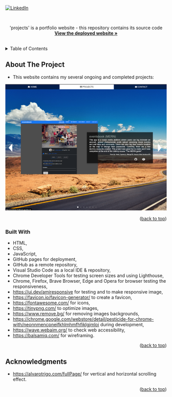 
<a name="readme-top"></a>

[![LinkedIn][linkedin-shield]][linkedin-url]



<!-- PROJECT LOGO -->
<br />
<div align="center">


  <p>
    'projects' is a portfolio website - this repository contains its source code
       <br />
    <a href="https://spatulatom.github.io/projects/"><strong>View the deployed website »</strong></a>
    <br />
    <br />
   
  </p>
</div>



<!-- TABLE OF CONTENTS -->
<details>
  <summary>Table of Contents</summary>
  <ol>
    <li><a href="#about-the-project">About The Project</a></li>
    <li><a href="#built-with">Built With</a></li>
    <li><a href="#acknowledgments">Acknowledgments</a></li>
  </ol>
</details>



<!-- ABOUT THE PROJECT -->
## About The Project

* This website contains my several ongoing and completed projects:


![Product Name Screen Shot](imgs/projects.png)


<p align="right">(<a href="#readme-top">back to top</a>)</p>



### Built With

* HTML,
* CSS,
* JavaScript,
* GitHub pages for deployment,
* GitHub as a remote repository,
* Visual Studio Code as a local IDE & repository,
* Chrome Developer Tools for testing screen sizes and using Lighthouse,
* Chrome, Firefox, Brave Browser, Edge and Opera for browser testing the responsiveness,
* https://ui.dev/amiresponsive for testing and to make responsive image,
* https://favicon.io/favicon-generator/ to create a favicon,
* https://fontawesome.com/ for icons,
* https://tinypng.com/ to optimize images,
* https://www.remove.bg/ for removing images backgrounds,
* https://chrome.google.com/webstore/detail/pesticide-for-chrome-with/neonnmencpneifkhlmhmfhfiklgjmloi during development,
* https://wave.webaim.org/ to check web accessibility,
* https://balsamiq.com/ for wireframing.



<p align="right">(<a href="#readme-top">back to top</a>)</p>





<!-- ACKNOWLEDGMENTS -->
## Acknowledgments

* https://alvarotrigo.com/fullPage/ for vertical and horizontal scrolling effect.



<p align="right">(<a href="#readme-top">back to top</a>)</p>



<!-- MARKDOWN LINKS & IMAGES -->

[linkedin-shield]: https://img.shields.io/badge/-LinkedIn-black.svg?style=for-the-badge&logo=linkedin&colorB=555
[linkedin-url]: https://www.linkedin.com/in/tomasz-s-069249244/
[product-screenshot]: images/screenshot.png
[Next.js]: https://img.shields.io/badge/next.js-000000?style=for-the-badge&logo=nextdotjs&logoColor=white
[Next-url]: https://nextjs.org/
[React.js]: https://img.shields.io/badge/React-20232A?style=for-the-badge&logo=react&logoColor=61DAFB
[React-url]: https://reactjs.org/
[Vue.js]: https://img.shields.io/badge/Vue.js-35495E?style=for-the-badge&logo=vuedotjs&logoColor=4FC08D
[Vue-url]: https://vuejs.org/
[Angular.io]: https://img.shields.io/badge/Angular-DD0031?style=for-the-badge&logo=angular&logoColor=white
[Angular-url]: https://angular.io/
[Svelte.dev]: https://img.shields.io/badge/Svelte-4A4A55?style=for-the-badge&logo=svelte&logoColor=FF3E00
[Svelte-url]: https://svelte.dev/
[Laravel.com]: https://img.shields.io/badge/Laravel-FF2D20?style=for-the-badge&logo=laravel&logoColor=white
[Laravel-url]: https://laravel.com
[Bootstrap.com]: https://img.shields.io/badge/Bootstrap-563D7C?style=for-the-badge&logo=bootstrap&logoColor=white
[Bootstrap-url]: https://getbootstrap.com
[JQuery.com]: https://img.shields.io/badge/jQuery-0769AD?style=for-the-badge&logo=jquery&logoColor=white
[JQuery-url]: https://jquery.com 
